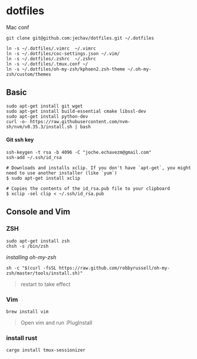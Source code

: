 # dotfiles
Mac conf 

```
git clone git@github.com:jechav/dotfiles.git ~/.dotfiles

ln -s ~/.dotfiles/.vimrc  ~/.vimrc
ln -s ~/.dotfiles/coc-settings.json ~/.vim/
ln -s ~/.dotfiles/.zshrc  ~/.zshrc
ln -s ~/.dotfiles/.tmux.conf ~/
ln -s ~/.dotfiles/oh-my-zsh/kphoen2.zsh-theme ~/.oh-my-zsh/custom/themes
```

## Basic 

```
sudo apt-get install git wget 
sudo apt-get install build-essential cmake libssl-dev
sudo apt-get install python-dev
curl -o- https://raw.githubusercontent.com/nvm-sh/nvm/v0.35.3/install.sh | bash
```
#### Git ssh key
```
ssh-keygen -t rsa -b 4096 -C "joche.echavezm@gmail.com" 
ssh-add ~/.ssh/id_rsa

# Downloads and installs xclip. If you don't have `apt-get`, you might need to use another installer (like `yum`)
$ sudo apt-get install xclip

# Copies the contents of the id_rsa.pub file to your clipboard
$ xclip -sel clip < ~/.ssh/id_rsa.pub
```

## Console and Vim 

### ZSH
```
sudo apt-get install zsh
chsh -s /bin/zsh
```
*installing oh-my-zsh*
```
sh -c "$(curl -fsSL https://raw.github.com/robbyrussell/oh-my-zsh/master/tools/install.sh)"
```
> restart to take effect

### Vim
```
brew install vim
```

> Open vim and run :PlugInstall

### install rust
```
cargo install tmux-sessionizer
```

